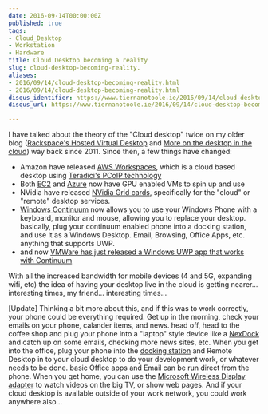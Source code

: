 ```yaml
---
date: 2016-09-14T00:00:00Z
published: true
tags:
- Cloud_Desktop
- Workstation
- Hardware
title: Cloud Desktop becoming a reality
slug: cloud-desktop-becoming-reality.
aliases:
- 2016/09/14/cloud-desktop-becoming-reality.html
- 2016/09/14/cloud-desktop-becoming-reality.html
disqus_identifier: https://www.tiernanotoole.ie/2016/09/14/cloud-desktop-becoming-reality.html
disqus_url: https://www.tiernanotoole.ie/2016/09/14/cloud-desktop-becoming-reality.html

---
```

 
 
 
 
 
 
 

I have talked about the theory of the "Cloud desktop" twice on my older blog ([Rackspace's Hosted Virtual Desktop][1] and [More on the desktop in the cloud][2]) way back since 2011. Since then, a few things have changed:

* Amazon have released [AWS Workspaces][3], which is a cloud based desktop using [Teradici's PCoIP technology][4]
* Both [EC2][5] and [Azure][6] now have GPU enabled VMs to spin up and use
* NVidia have released [NVidia Grid cards][7], specifically for the "cloud" or "remote" desktop services.
* [Windows Continuum][8] now allows you to use your Windows Phone with a keyboard, monitor and mouse, allowing you to replace your desktop. basically, plug your continuum enabled phone into a docking station, and use it as a Windows Desktop. Email, Browsing, Office Apps, etc. anything that supports UWP.
* and now [VMWare has just released a Windows UWP app that works with Continuum][9]

With all the increased bandwidth for mobile devices (4 and 5G, expanding wifi, etc) the idea of having your desktop live in the cloud is getting nearer...  interesting times, my friend... interesting times...

[Update] Thinking a bit more about this, and if this was to work correctly, your phone could be everything required. Get up in the morning, check your emails on your phone, calander items, and news. head off, head to the coffee shop and plug your phone into a "laptop" style device like a [NexDock][10] and catch up on some emails, checking more news sites, etc. When you get into the office, plug your phone into the [docking station][11] and Remote Desktop in to your cloud desktop to do your development work, or whatever needs to be done. basic Office apps and Email can be run direct from the phone. When you get home, you can use the [Microsoft Wireless Display adapter][12] to watch videos on the big TV, or show web pages. And if your cloud desktop is available outside of your work network, you could work anywhere also...

[1]:https://blog.lotas-smartman.net/rackspaces-hosted-virtual-desktop/
[2]:https://blog.lotas-smartman.net/more-on-desktop-in-the-cloud/
[3]:https://aws.amazon.com/workspaces/
[4]:http://www.teradici.com/pcoip-technology
[5]:https://aws.amazon.com/ec2/instance-types/
[6]:https://azure.microsoft.com/en-gb/services/virtual-machines/
[7]:http://www.nvidia.co.uk/grid/
[8]:https://www.microsoft.com/en-ie/windows/continuum
[9]:http://www.neowin.net/news/vmware-releases-horizon-beta-client-for-windows-10-mobile-continuum-compatible
[10]:http://nexdock.com/
[11]:https://www.microsoft.com/en-ie/mobile/accessory/hd-500/
[12]:https://www.microsoft.com/accessories/en-us/products/adapters/wireless-display-adapter-2/p3q-00001
